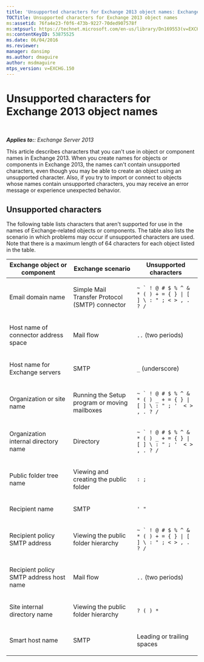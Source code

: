 ```yaml
---
title: 'Unsupported characters for Exchange 2013 object names: Exchange 2013 Help'
TOCTitle: Unsupported characters for Exchange 2013 object names
ms:assetid: 76fa4e23-f0f6-473b-9227-70ded907578f
ms:mtpsurl: https://technet.microsoft.com/en-us/library/Dn169553(v=EXCHG.150)
ms:contentKeyID: 53875525
ms.date: 06/04/2016
ms.reviewer: 
manager: dansimp
ms.author: dmaguire
author: msdmaguire
mtps_version: v=EXCHG.150
---
```


# Unsupported characters for Exchange 2013 object names

 

_**Applies to:**: Exchange Server 2013_

This article describes characters that you can't use in object or component names in Exchange 2013. When you create names for objects or components in Exchange 2013, the names can't contain unsupported characters, even though you may be able to create an object using an unsupported character. Also, if you try to import or connect to objects whose names contain unsupported characters, you may receive an error message or experience unexpected behavior.

## Unsupported characters

The following table lists characters that aren't supported for use in the names of Exchange-related objects or components. The table also lists the scenario in which problems may occur if unsupported characters are used. Note that there is a maximum length of 64 characters for each object listed in the table.

<table>
<colgroup>
<col style="width: 33%" />
<col style="width: 33%" />
<col style="width: 33%" />
</colgroup>
<thead>
<tr class="header">
<th>Exchange object or component</th>
<th>Exchange scenario</th>
<th>Unsupported characters</th>
</tr>
</thead>
<tbody>
<tr class="odd">
<td><p>Email domain name</p></td>
<td><p>Simple Mail Transfer Protocol (SMTP) connector</p></td>
<td><p><code>~ ` ! @ # $ % ^ &amp; * ( ) + = { } | [ ] \ : &quot; ; &lt; &gt; , . ? /</code></p></td>
</tr>
<tr class="even">
<td><p>Host name of connector address space</p></td>
<td><p>Mail flow</p></td>
<td><p><code>..</code> (two periods)</p></td>
</tr>
<tr class="odd">
<td><p>Host name for Exchange servers</p></td>
<td><p>SMTP</p></td>
<td><p><code>_</code> (underscore)</p></td>
</tr>
<tr class="even">
<td><p>Organization or site name</p></td>
<td><p>Running the Setup program or moving mailboxes</p></td>
<td><p><code>~ ` ! @ # $ % ^ &amp; * ( ) _ + = { } | [ ] \ : &quot; ; '  &lt; &gt; , . ? /</code></p></td>
</tr>
<tr class="odd">
<td><p>Organization internal directory name</p></td>
<td><p>Directory</p></td>
<td><p><code>~ ` ! @ # $ % ^ &amp; * ( ) _ + = { } | [ ] \ : &quot; ; '  &lt; &gt; , . ? /</code></p></td>
</tr>
<tr class="even">
<td><p>Public folder tree name</p></td>
<td><p>Viewing and creating the public folder</p></td>
<td><p><code>: ;</code></p></td>
</tr>
<tr class="odd">
<td><p>Recipient name</p></td>
<td><p>SMTP</p></td>
<td><p><code>' &quot;</code></p></td>
</tr>
<tr class="even">
<td><p>Recipient policy SMTP address</p></td>
<td><p>Viewing the public folder hierarchy</p></td>
<td><p><code>~ ` ! @ # $ % ^ &amp; * ( ) + = { } | [ ] \ : &quot; ; &lt; &gt; , . ? /</code></p></td>
</tr>
<tr class="odd">
<td><p>Recipient policy SMTP address host name</p></td>
<td><p>Mail flow</p></td>
<td><p><code>..</code> (two periods)</p></td>
</tr>
<tr class="even">
<td><p>Site internal directory name</p></td>
<td><p>Viewing the public folder hierarchy</p></td>
<td><p><code>? ( ) *</code></p></td>
</tr>
<tr class="odd">
<td><p>Smart host name</p></td>
<td><p>SMTP</p></td>
<td><p>Leading or trailing spaces</p></td>
</tr>
</tbody>
</table>
